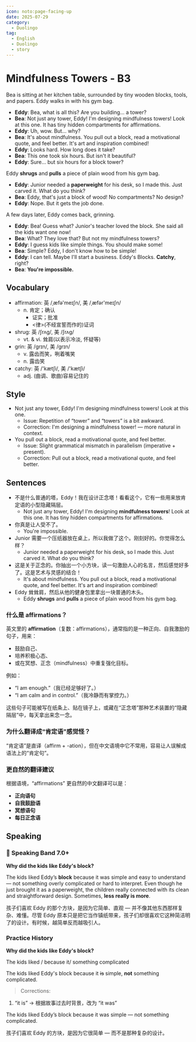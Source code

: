 ```yaml
---
icon: noto:page-facing-up
date: 2025-07-29
category:
  - Duolingo
tag:
  - English
  - Duolingo
  - story
---
```


# Mindfulness Towers - B3

Bea is sitting at her kitchen table, surrounded by tiny wooden blocks, tools, and papers. Eddy walks in with his gym bag.

- **Eddy**: Bea, what is all this? Are you building… a tower?
- **Bea**: Not just any tower, Eddy! I'm designing mindfulness towers! Look at this one. It has tiny hidden compartments for affirmations.
- **Eddy**: Uh, wow. But… why?
- **Bea**: It's about mindfulness. You pull out a block, read a motivational quote, and feel better. It's art and inspiration combined!
- **Eddy**: Looks hard. How long does it take?
- **Bea**: This one took six hours. But isn't it beautiful?
- **Eddy**: Sure… but six hours for a block tower?

Eddy **shrugs** and **pulls** a piece of plain wood from his gym bag.

- **Eddy**: Junior needed a **paperweight** for his desk, so I made this. Just carved it. What do you think?
- **Bea**: Eddy, that's just a block of wood! No compartments? No design?
- **Eddy**: Nope. But it gets the job done.

A few days later, Eddy comes back, grinning.

- **Eddy**: Bea! Guess what? Junior's teacher loved the block. She said all the kids want one now!
- **Bea**: What? They love that? But not my mindfulness towers?
- **Eddy**: I guess kids like simple things. You should make some!
- **Bea**: Simple? Eddy, I don't know how to be simple!
- **Eddy**: I can tell. Maybe I'll start a business. Eddy's Blocks. **Catchy**, right?
- **Bea**: **You're impossible.**

## Vocabulary

- affirmation: 英 /ˌæfə'meɪʃn/, 美 /ˌæfər'meɪʃn/
  - n. 肯定；确认
    - 证实；批准
    - <律>(不经宣誓而作的)证词
- shrug: 英 /ʃrʌɡ/, 美 /ʃrʌɡ/
  - vt. & vi. 耸肩(以表示冷淡, 怀疑等)
- grin: 英 /ɡrɪn/, 美 /ɡrɪn/
  - v. 露齿而笑，咧着嘴笑
  - n. 露齿笑
- catchy: 英 /'kætʃi/, 美 /'kætʃi/
  - adj. (曲调、歌曲)容易记住的

## Style

- Not just any tower, Eddy! I'm designing mindfulness towers! Look at this one.
  - Issue: Repetition of “tower” and “towers” is a bit awkward.
  - Correction: I'm designing a mindfulness tower! — more natural in context.
- You pull out a block, read a motivational quote, and feel better.
  - Issue: Slight grammatical mismatch in parallelism (imperative + present).
  - Correction: Pull out a block, read a motivational quote, and feel better.

## Sentences

- 不是什么普通的塔，Eddy！我在设计正念塔！看看这个，它有一些用来放肯定语的小型隐藏隔层。
  - Not just any tower, Eddy! I'm designing **mindfulness towers**! Look at this one. It has tiny hidden compartments for affirmations.
- 你真是让人受不了。
  - You're impossible.
- Junior 需要一个压纸器放在桌上，所以我做了这个。刚刻好的。你觉得怎么样？
  - Junior needed a paperweight for his desk, so I made this. Just carved it. What do you think?
- 这是关于正念的。你抽出一个小方块，读一句激励人心的名言，然后感觉好多了。这是艺术与灵感的结合！
  - It's about mindfulness. You pull out a block, read a motivational quote, and feel better. It's art and inspiration combined!
- Eddy 耸耸肩，然后从他的健身包里拿出一块普通的木头。
  - Eddy **shrugs** and **pulls** a piece of plain wood from his gym bag.

### 什么是 affirmations？

英文里的 **affirmation**（复数：affirmations），通常指的是一种正向、自我激励的句子，用来：

- 鼓励自己、
- 培养积极心态、
- 或在冥想、正念（mindfulness）中重复强化目标。

例如：

- “I am enough.”（我已经足够好了。）
- “I am calm and in control.”（我冷静而有掌控力。）

这些句子可能被写在纸条上、贴在镜子上，或藏在“正念塔”那种艺术装置的“隐藏隔层”中，每天拿出来念一念。

### 为什么翻译成“肯定语”感觉怪？

“肯定语”是直译（affirm + -ation），但在中文语境中它不常用，容易让人误解成语法上的“肯定句”。

### 更自然的翻译建议

根据语境，“affirmations” 更自然的中文翻译可以是：

- **正向语句**
- **自我鼓励语**
- **冥想语句**
- **每日正念语**

## Speaking

### 🌟 Speaking Band 7.0+

**Why did the kids like Eddy's block?**

The kids liked Eddy’s **block** because it was simple and easy to understand — not something overly complicated or hard to interpret. Even though he just brought it as a paperweight, the children really connected with its clean and straightforward design. Sometimes, **less really is more**.

孩子们喜欢 Eddy 的那个方块，是因为它简单、直观 — 并不像其他东西那样复杂、难懂。尽管 Eddy 原本只是把它当作镇纸带来，孩子们却很喜欢它这种简洁明了的设计。有时候，越简单反而越吸引人。

### Practice History

**Why did the kids like Eddy's block?**

The kids liked / because it/ something complicated

The kids liked Eddy's block because it ~~is~~ simple, **not** something complicated.

> Corrections:

1. “it is” → 根据故事过去时背景，改为 “it was”

The kids liked Eddy’s block because it was simple — not something complicated.

孩子们喜欢 Eddy 的方块，是因为它很简单 — 而不是那种复杂的设计。
